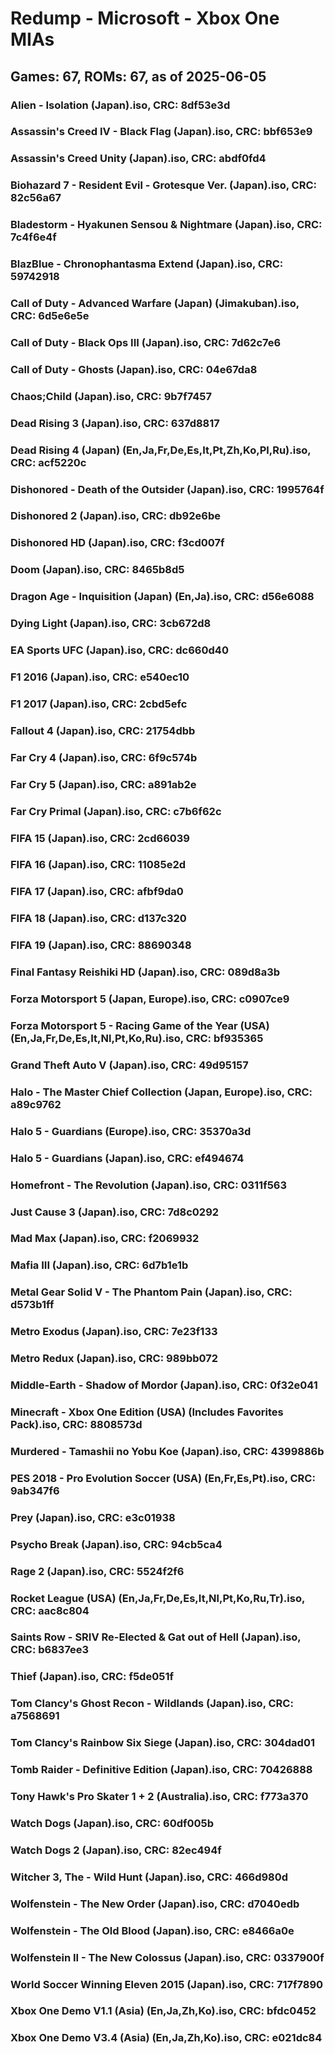 # Redump - Microsoft - Xbox One MIAs
## Games: 67, ROMs: 67, as of 2025-06-05

### Alien - Isolation (Japan).iso, CRC: 8df53e3d
### Assassin's Creed IV - Black Flag (Japan).iso, CRC: bbf653e9
### Assassin's Creed Unity (Japan).iso, CRC: abdf0fd4
### Biohazard 7 - Resident Evil - Grotesque Ver. (Japan).iso, CRC: 82c56a67
### Bladestorm - Hyakunen Sensou & Nightmare (Japan).iso, CRC: 7c4f6e4f
### BlazBlue - Chronophantasma Extend (Japan).iso, CRC: 59742918
### Call of Duty - Advanced Warfare (Japan) (Jimakuban).iso, CRC: 6d5e6e5e
### Call of Duty - Black Ops III (Japan).iso, CRC: 7d62c7e6
### Call of Duty - Ghosts (Japan).iso, CRC: 04e67da8
### Chaos;Child (Japan).iso, CRC: 9b7f7457
### Dead Rising 3 (Japan).iso, CRC: 637d8817
### Dead Rising 4 (Japan) (En,Ja,Fr,De,Es,It,Pt,Zh,Ko,Pl,Ru).iso, CRC: acf5220c
### Dishonored - Death of the Outsider (Japan).iso, CRC: 1995764f
### Dishonored 2 (Japan).iso, CRC: db92e6be
### Dishonored HD (Japan).iso, CRC: f3cd007f
### Doom (Japan).iso, CRC: 8465b8d5
### Dragon Age - Inquisition (Japan) (En,Ja).iso, CRC: d56e6088
### Dying Light (Japan).iso, CRC: 3cb672d8
### EA Sports UFC (Japan).iso, CRC: dc660d40
### F1 2016 (Japan).iso, CRC: e540ec10
### F1 2017 (Japan).iso, CRC: 2cbd5efc
### Fallout 4 (Japan).iso, CRC: 21754dbb
### Far Cry 4 (Japan).iso, CRC: 6f9c574b
### Far Cry 5 (Japan).iso, CRC: a891ab2e
### Far Cry Primal (Japan).iso, CRC: c7b6f62c
### FIFA 15 (Japan).iso, CRC: 2cd66039
### FIFA 16 (Japan).iso, CRC: 11085e2d
### FIFA 17 (Japan).iso, CRC: afbf9da0
### FIFA 18 (Japan).iso, CRC: d137c320
### FIFA 19 (Japan).iso, CRC: 88690348
### Final Fantasy Reishiki HD (Japan).iso, CRC: 089d8a3b
### Forza Motorsport 5 (Japan, Europe).iso, CRC: c0907ce9
### Forza Motorsport 5 - Racing Game of the Year (USA) (En,Ja,Fr,De,Es,It,Nl,Pt,Ko,Ru).iso, CRC: bf935365
### Grand Theft Auto V (Japan).iso, CRC: 49d95157
### Halo - The Master Chief Collection (Japan, Europe).iso, CRC: a89c9762
### Halo 5 - Guardians (Europe).iso, CRC: 35370a3d
### Halo 5 - Guardians (Japan).iso, CRC: ef494674
### Homefront - The Revolution (Japan).iso, CRC: 0311f563
### Just Cause 3 (Japan).iso, CRC: 7d8c0292
### Mad Max (Japan).iso, CRC: f2069932
### Mafia III (Japan).iso, CRC: 6d7b1e1b
### Metal Gear Solid V - The Phantom Pain (Japan).iso, CRC: d573b1ff
### Metro Exodus (Japan).iso, CRC: 7e23f133
### Metro Redux (Japan).iso, CRC: 989bb072
### Middle-Earth - Shadow of Mordor (Japan).iso, CRC: 0f32e041
### Minecraft - Xbox One Edition (USA) (Includes Favorites Pack).iso, CRC: 8808573d
### Murdered - Tamashii no Yobu Koe (Japan).iso, CRC: 4399886b
### PES 2018 - Pro Evolution Soccer (USA) (En,Fr,Es,Pt).iso, CRC: 9ab347f6
### Prey (Japan).iso, CRC: e3c01938
### Psycho Break (Japan).iso, CRC: 94cb5ca4
### Rage 2 (Japan).iso, CRC: 5524f2f6
### Rocket League (USA) (En,Ja,Fr,De,Es,It,Nl,Pt,Ko,Ru,Tr).iso, CRC: aac8c804
### Saints Row - SRIV Re-Elected & Gat out of Hell (Japan).iso, CRC: b6837ee3
### Thief (Japan).iso, CRC: f5de051f
### Tom Clancy's Ghost Recon - Wildlands (Japan).iso, CRC: a7568691
### Tom Clancy's Rainbow Six Siege (Japan).iso, CRC: 304dad01
### Tomb Raider - Definitive Edition (Japan).iso, CRC: 70426888
### Tony Hawk's Pro Skater 1 + 2 (Australia).iso, CRC: f773a370
### Watch Dogs (Japan).iso, CRC: 60df005b
### Watch Dogs 2 (Japan).iso, CRC: 82ec494f
### Witcher 3, The - Wild Hunt (Japan).iso, CRC: 466d980d
### Wolfenstein - The New Order (Japan).iso, CRC: d7040edb
### Wolfenstein - The Old Blood (Japan).iso, CRC: e8466a0e
### Wolfenstein II - The New Colossus (Japan).iso, CRC: 0337900f
### World Soccer Winning Eleven 2015 (Japan).iso, CRC: 717f7890
### Xbox One Demo V1.1 (Asia) (En,Ja,Zh,Ko).iso, CRC: bfdc0452
### Xbox One Demo V3.4 (Asia) (En,Ja,Zh,Ko).iso, CRC: e021dc84
